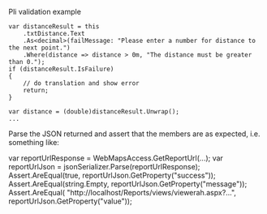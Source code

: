 Pli validation example
```
var distanceResult = this
    .txtDistance.Text
    .As<decimal>(failMessage: "Please enter a number for distance to the next point.")
    .Where(distance => distance > 0m, "The distance must be greater than 0.");
if (distanceResult.IsFailure)
{
    // do translation and show error
    return;
}

var distance = (double)distanceResult.Unwrap();
...
```

Parse the JSON returned and assert that the members are as expected, i.e. something like:

var reportUrlResponse = WebMapsAccess.GetReportUrl(...);
var reportUrlJson = jsonSerializer.Parse<object>(reportUrlResponse);
Assert.AreEqual(true, reportUrlJson.GetProperty("success"));
Assert.AreEqual(string.Empty, reportUrlJson.GetProperty("message"));
Assert.AreEqual(
    "http://localhost/Reports/views/viewerah.aspx?...",
    reportUrlJson.GetProperty("value"));
